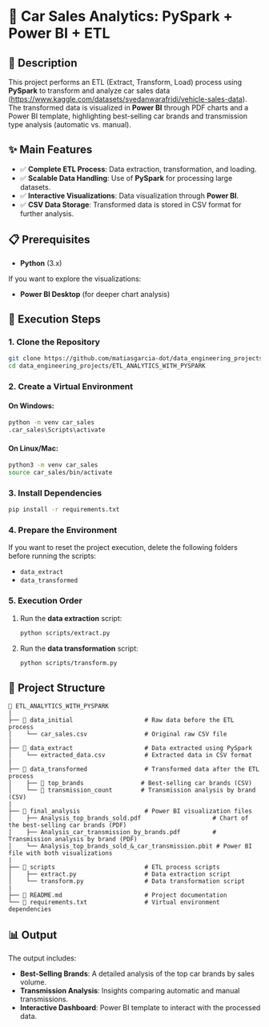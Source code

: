 # 🚗 Car Sales Analytics: PySpark + Power BI + ETL

## 📖 Description
This project performs an ETL (Extract, Transform, Load) process using **PySpark** to transform and analyze car sales data (https://www.kaggle.com/datasets/syedanwarafridi/vehicle-sales-data). The transformed data is visualized in **Power BI** through PDF charts and a Power BI template, highlighting best-selling car brands and transmission type analysis (automatic vs. manual).

## ✨ Main Features

- ✅ **Complete ETL Process**: Data extraction, transformation, and loading.
- ✅ **Scalable Data Handling**: Use of **PySpark** for processing large datasets.
- ✅ **Interactive Visualizations**: Data visualization through **Power BI**.
- ✅ **CSV Data Storage**: Transformed data is stored in CSV format for further analysis.

## 📋 Prerequisites

- **Python** (3.x)

If you want to explore the visualizations:
- **Power BI Desktop** (for deeper chart analysis)

## 🚀 Execution Steps

### 1. Clone the Repository

```bash
git clone https://github.com/matiasgarcia-dot/data_engineering_projects.git
cd data_engineering_projects/ETL_ANALYTICS_WITH_PYSPARK
```

### 2. Create a Virtual Environment

#### On **Windows**:
```bash
python -m venv car_sales
.car_sales\Scripts\activate
```

#### On **Linux/Mac**:
```bash
python3 -m venv car_sales
source car_sales/bin/activate
```

### 3. Install Dependencies

```bash
pip install -r requirements.txt
```

### 4. Prepare the Environment

If you want to reset the project execution, delete the following folders before running the scripts:

- `data_extract`
- `data_transformed`

### 5. Execution Order

1. Run the **data extraction** script:
   ```bash
   python scripts/extract.py
   ```

2. Run the **data transformation** script:
   ```bash
   python scripts/transform.py
   ```

## 📂 Project Structure

```
📂 ETL_ANALYTICS_WITH_PYSPARK
|
├── 📂 data_initial                    # Raw data before the ETL process
│    └── car_sales.csv                # Original raw CSV file
|
├── 📂 data_extract                    # Data extracted using PySpark
│    └── extracted_data.csv           # Extracted data in CSV format
|
├── 📂 data_transformed                # Transformed data after the ETL process
│    ├── 📂 top_brands                # Best-selling car brands (CSV)
│    └── 📂 transmission_count        # Transmission analysis by brand (CSV)
|
├── 📂 final_analysis                  # Power BI visualization files
│    ├── Analysis_top_brands_sold.pdf                    # Chart of the best-selling car brands (PDF)
│    ├── Analysis_car_transmission_by_brands.pdf         # Transmission analysis by brand (PDF)
│    └── Analysis_top_brands_sold_&_car_transmission.pbit # Power BI file with both visualizations
|
├── 📂 scripts                         # ETL process scripts
│    ├── extract.py                   # Data extraction script
│    └── transform.py                 # Data transformation script
|
├── 📄 README.md                       # Project documentation
└── 📄 requirements.txt                # Virtual environment dependencies
```

## 📊 Output

The output includes:

- **Best-Selling Brands**: A detailed analysis of the top car brands by sales volume.
- **Transmission Analysis**: Insights comparing automatic and manual transmissions.
- **Interactive Dashboard**: Power BI template to interact with the processed data.







